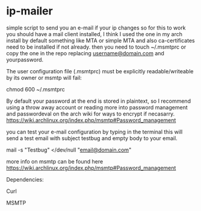 # ip-mailer
simple script to send you an e-mail if your ip changes
so for this to work you should have a mail client installed, I think I used the one in my arch install by default something like MTA or simple MTA and also ca-certificates need to be installed if not already.
then you need to touch ~/.msmtprc or copy the one in the repo replacing username@domain.com and yourpassword.


The user configuration file (.msmtprc) must be explicitly readable/writeable by its owner or msmtp will fail:

chmod 600 ~/.msmtprc

By default your password at the end is stored in plaintext, so I recommend using a throw away account or reading more into password management and passwordeval on the arch wiki for ways to encrypt if necasarry.
https://wiki.archlinux.org/index.php/msmtp#Password_management

you can test your e-mail configuration by typing in the terminal
this will send a test email with subject testbug and empty body to your email.

mail -s "Testbug" </dev/null "email@domain.com" 


more info on msmtp can be found here
https://wiki.archlinux.org/index.php/msmtp#Password_management


Dependencies:

Curl

MSMTP
